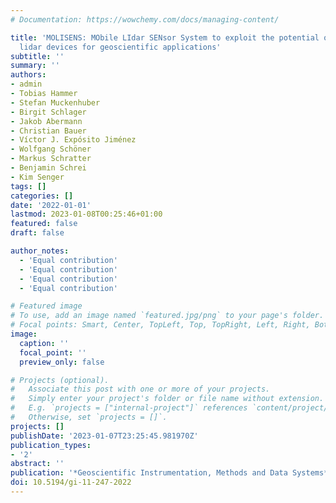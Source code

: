 ```yaml
---
# Documentation: https://wowchemy.com/docs/managing-content/

title: 'MOLISENS: MObile LIdar SENsor System to exploit the potential of small industrial
  lidar devices for geoscientific applications'
subtitle: ''
summary: ''
authors:
- admin
- Tobias Hammer
- Stefan Muckenhuber
- Birgit Schlager
- Jakob Abermann
- Christian Bauer
- Víctor J. Expósito Jiménez
- Wolfgang Schöner
- Markus Schratter
- Benjamin Schrei
- Kim Senger
tags: []
categories: []
date: '2022-01-01'
lastmod: 2023-01-08T00:25:46+01:00
featured: false
draft: false

author_notes:
  - 'Equal contribution'
  - 'Equal contribution'
  - 'Equal contribution'
  - 'Equal contribution'

# Featured image
# To use, add an image named `featured.jpg/png` to your page's folder.
# Focal points: Smart, Center, TopLeft, Top, TopRight, Left, Right, BottomLeft, Bottom, BottomRight.
image:
  caption: ''
  focal_point: ''
  preview_only: false

# Projects (optional).
#   Associate this post with one or more of your projects.
#   Simply enter your project's folder or file name without extension.
#   E.g. `projects = ["internal-project"]` references `content/project/deep-learning/index.md`.
#   Otherwise, set `projects = []`.
projects: []
publishDate: '2023-01-07T23:25:45.981970Z'
publication_types:
- '2'
abstract: ''
publication: '*Geoscientific Instrumentation, Methods and Data Systems*'
doi: 10.5194/gi-11-247-2022
---
```

